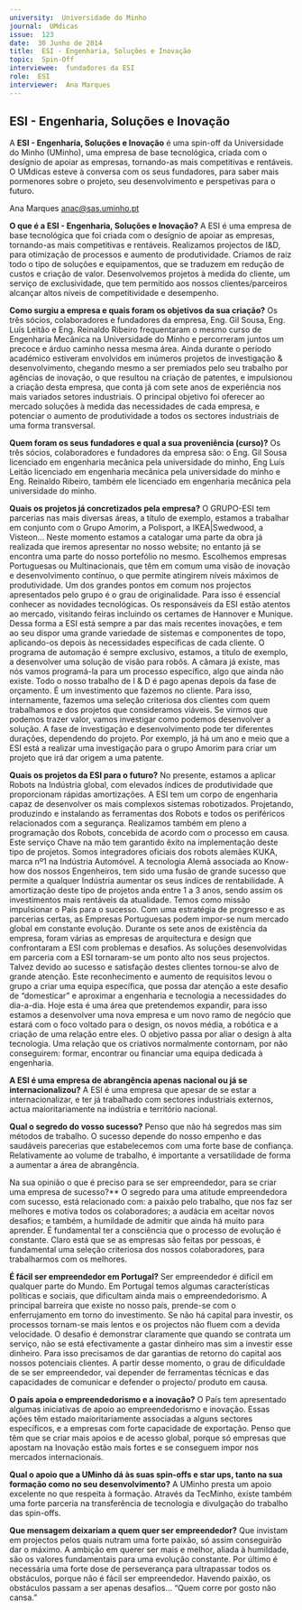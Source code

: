 ```yaml
---
university:  Universidade do Minho
journal:  UMdicas
issue:  123
date:  30 Junho de 2014
title:  ESI - Engenharia, Soluções e Inovação
topic:  Spin-Off
interviewee:  fundadores da ESI
role:  ESI 
interviewer:  Ana Marques
---
```

 

 ## ESI - Engenharia, Soluções e Inovação 

 A **ESI - Engenharia, Soluções e Inovação** é uma spin-off da Universidade do Minho (UMinho), uma empresa de base tecnológica, criada com o desígnio de apoiar as empresas, tornando-as mais competitivas e rentáveis. O UMdicas esteve à conversa com os seus fundadores, para saber mais pormenores sobre o projeto, seu desenvolvimento e perspetivas para o futuro.

 

 Ana Marques 
 anac@sas.uminho.pt 

 **O que é a ESI - Engenharia, Soluções e Inovação?**
 A ESI é uma empresa de base tecnológica que foi criada com o desígnio de apoiar as empresas, tornando-as mais competitivas e rentáveis. Realizamos projectos de I&D, para otimização de processos e aumento de produtividade. Criamos de raiz todo o tipo de soluções e equipamentos, que se traduzem em redução de custos e criação de valor.
 Desenvolvemos projetos à medida do cliente, um serviço de exclusividade, que tem permitido aos nossos clientes/parceiros alcançar altos níveis de competitividade e desempenho.

 **Como surgiu a empresa e quais foram os objetivos da sua criação?**
 Os três sócios, colaboradores e fundadores da empresa, Eng. Gil Sousa, Eng. Luís Leitão e Eng. Reinaldo Ribeiro frequentaram o mesmo curso de Engenharia Mecânica na Universidade do Minho e percorreram juntos um precoce e árduo caminho nessa mesma área. Ainda durante o período académico estiveram envolvidos em inúmeros projetos de investigação & desenvolvimento, chegando mesmo a ser premiados pelo seu trabalho por agências de inovação, o que resultou na criação de patentes, e impulsionou a criação desta empresa, que conta já com sete anos de experiência nos mais variados setores industriais. O principal objetivo foi oferecer ao mercado soluções à medida das necessidades de cada empresa, e potenciar o aumento de produtividade a todos os sectores industriais de uma forma transversal.

 **Quem foram os seus fundadores e qual a sua proveniência (curso)?**
 Os três sócios, colaboradores e fundadores da empresa são: o Eng. Gil Sousa licenciado em engenharia mecânica pela universidade do minho, Eng Luís Leitão licenciado em engenharia mecânica pela universidade do minho e Eng. Reinaldo Ribeiro, também ele licenciado em engenharia mecânica pela universidade do minho.

 **Quais os projetos já concretizados pela empresa?**
 O GRUPO-ESI tem parcerias nas mais diversas áreas, a título de exemplo, estamos a trabalhar em conjunto com o Grupo Amorim, a Polisport, a IKEA|Swedwood, a Visteon… Neste momento estamos a catalogar uma parte da obra já realizada que iremos apresentar no nosso website; no entanto já se encontra uma parte do nosso portefólio no mesmo. Escolhemos empresas Portuguesas ou Multinacionais, que têm em comum uma visão de inovação e desenvolvimento contínuo, o que permite atingirem níveis máximos de produtividade.
 Um dos grandes pontos em comum nos projectos apresentados pelo grupo é o grau de originalidade.
 Para isso é essencial conhecer as novidades tecnológicas. Os responsáveis da ESI estão atentos ao mercado, visitando feiras incluindo os certames de Hannover e Munique. Dessa forma a ESI está sempre a par das mais recentes inovações, e tem ao seu dispor uma grande variedade de sistemas e componentes de topo, aplicando-os depois às necessidades específicas de cada cliente.
 O programa de automação é sempre exclusivo, estamos, a titulo de exemplo, a desenvolver uma solução de visão para robôs. A câmara já existe, mas nós vamos programá-la para um processo específico, algo que ainda não existe.
 Todo o nosso trabalho de I & D é pago apenas depois da fase de orçamento. É um investimento que fazemos no cliente. Para isso, internamente, fazemos uma seleção criteriosa dos clientes com quem trabalhamos e dos projetos que consideramos viáveis. Se virmos que podemos trazer valor, vamos investigar como podemos desenvolver a solução.
 A fase de investigação e desenvolvimento pode ter diferentes durações, dependendo do projeto. Por exemplo, já há um ano e meio que a ESI está a realizar uma investigação para o grupo Amorim para criar um projeto que irá dar origem a uma patente.

 **Quais os projetos da ESI para o futuro?**
 No presente, estamos a aplicar Robots na Indústria global, com elevados índices de produtividade que proporcionam rápidas amortizações. A ESI tem um corpo de engenharia capaz de desenvolver os mais complexos sistemas robotizados. Projetando, produzindo e instalando as ferramentas dos Robots e todos os periféricos relacionados com a segurança.
 Realizamos também em pleno a programação dos Robots, concebida de acordo com o processo em causa.
 Este serviço Chave na mão tem garantido êxito na implementação deste tipo de projetos. Somos integradores oficiais dos robots alemães KUKA, marca nº1 na Indústria Automóvel. A tecnologia Alemã associada ao Know-how dos nossos Engenheiros, tem sido uma fusão de grande sucesso que permite a qualquer Indústria aumentar os seus índices de rentabilidade. A amortização deste tipo de projetos anda entre 1 a 3 anos, sendo assim os investimentos mais rentáveis da atualidade.
 Temos como missão impulsionar o País para o sucesso. Com uma estratégia de progresso e as parcerias certas, as Empresas Portuguesas podem impor-se num mercado global em constante evolução.
 Durante os sete anos de existência da empresa, foram várias as empresas de arquitectura e design que confrontaram a ESI com problemas e desafios.
 As soluções desenvolvidas em parceria com a ESI tornaram-se um ponto alto nos seus projectos. Talvez devido ao sucesso e satisfação destes clientes tornou-se alvo de grande atenção. Este reconhecimento e aumento de requisitos levou o grupo a criar uma equipa específica, que possa dar atenção a este desafio de “domesticar” e aproximar a engenharia e tecnologia a necessidades do dia-a-dia.
 Hoje esta é uma área que pretendemos expandir, para isso estamos a desenvolver uma nova empresa e um novo ramo de negócio que estará com o foco voltado para o design, os novos média, a robótica e a criação de uma relação entre eles. O objetivo passa por aliar o design à alta tecnologia. Uma relação que os criativos normalmente contornam, por não conseguirem: formar, encontrar ou financiar uma equipa dedicada à engenharia.

 **A ESI é uma empresa de abrangência apenas nacional ou já se internacionalizou?**
 A ESI é uma empresa que apesar de se estar a internacionalizar, e ter já trabalhado com sectores industriais externos, actua maioritariamente na indústria e território nacional.

 **Qual o segredo do vosso sucesso?**
 Penso que não há segredos mas sim métodos de trabalho. O sucesso depende do nosso empenho e das saudáveis parecerias que estabelecemos com uma forte base de confiança. Relativamente ao volume de trabalho, é importante a versatilidade de forma a aumentar a área de abrangência.

 Na sua opinião o que é preciso para se ser empreendedor, para se criar uma empresa de sucesso?**
 O segredo para uma atitude empreendedora com sucesso, está relacionado com: a paixão pelo trabalho, que nos faz ser melhores e motiva todos os colaboradores; a audácia em aceitar novos desafios; e também, a humildade de admitir que ainda há muito para aprender. É fundamental ter a consciência que o processo de evolução é constante.
 Claro está que se as empresas são feitas por pessoas, é fundamental uma seleção criteriosa dos nossos colaboradores, para trabalharmos com os melhores.

 **É fácil ser empreendedor em Portugal?**
 Ser empreendedor é difícil em qualquer parte do Mundo. Em Portugal temos algumas características políticas e sociais, que dificultam ainda mais o empreendedorismo. A principal barreira que existe no nosso país, prende-se com o enferrujamento em torno do investimento. Se não há capital para investir, os processos tornam-se mais lentos e os projectos não fluem com a devida velocidade. O desafio é demonstrar claramente que quando se contrata um serviço, não se está efectivamente a gastar dinheiro mas sim a investir esse dinheiro.
 Para isso precisamos de dar garantias de retorno do capital aos nossos potenciais clientes. A partir desse momento, o grau de dificuldade de se ser empreendedor, vai depender de ferramentas técnicas e das capacidades de comunicar e defender o projecto/ produto em causa.

 **O país apoia o empreendedorismo e a inovação?**
 O País tem apresentado algumas iniciativas de apoio ao empreendedorismo e inovação. Essas ações têm estado maioritariamente associadas a alguns sectores específicos, e a empresas com forte capacidade de exportação. Penso que têm que se criar mais apoios e de acesso global, porque só empresas que apostam na Inovação estão mais fortes e se conseguem impor nos mercados internacionais.

 **Qual o apoio que a UMinho dá às suas spin-offs e star ups, tanto na sua formação como no seu desenvolvimento?**
 A UMinho presta um apoio excelente no que respeita à formação. Através da TecMinho, existe também uma forte parceria na transferência de tecnologia e divulgação do trabalho das spin-offs.

 **Que mensagem deixariam a quem quer ser empreendedor?**
 Que invistam em projectos pelos quais nutram uma forte paixão, só assim conseguirão dar o máximo.
 A ambição em querer ser mais e melhor, aliada à humildade, são os valores fundamentais para uma evolução constante. Por último é necessária uma forte dose de perseverança para ultrapassar todos os obstáculos, porque não é fácil ser empreendedor.
 Havendo paixão, os obstáculos passam a ser apenas desafios... “Quem corre por gosto não cansa.”

 